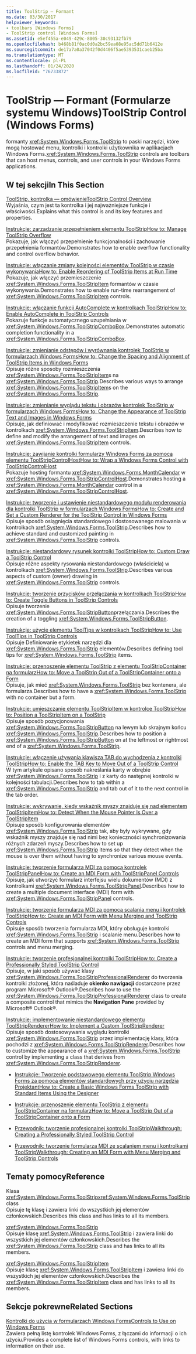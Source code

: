 ```yaml
---
title: ToolStrip — Formant
ms.date: 03/30/2017
helpviewer_keywords:
- toolbars [Windows Forms]
- ToolStrip control [Windows Forms]
ms.assetid: e5ef455a-e049-429c-8005-30c93132fb79
ms.openlocfilehash: b468b81f0ac0d0a2bc59ea08e95ac5dd71b6412e
ms.sourcegitcommit: de17a7a0a37042f0d4406f5ae5393531caeb25ba
ms.translationtype: MT
ms.contentlocale: pl-PL
ms.lasthandoff: 01/24/2020
ms.locfileid: "76733872"
---
```

# <a name="toolstrip-control-windows-forms"></a><span data-ttu-id="7b314-102">ToolStrip — Formant (Formularze systemu Windows)</span><span class="sxs-lookup"><span data-stu-id="7b314-102">ToolStrip Control (Windows Forms)</span></span>
<span data-ttu-id="7b314-103">formanty <xref:System.Windows.Forms.ToolStrip> to paski narzędzi, które mogą hostować menu, kontrolki i kontrolki użytkownika w aplikacjach Windows Forms.</span><span class="sxs-lookup"><span data-stu-id="7b314-103"><xref:System.Windows.Forms.ToolStrip> controls are toolbars that can host menus, controls, and user controls in your Windows Forms applications.</span></span>  
  
## <a name="in-this-section"></a><span data-ttu-id="7b314-104">W tej sekcji</span><span class="sxs-lookup"><span data-stu-id="7b314-104">In This Section</span></span>  
 [<span data-ttu-id="7b314-105">ToolStrip, kontrolka — omówienie</span><span class="sxs-lookup"><span data-stu-id="7b314-105">ToolStrip Control Overview</span></span>](toolstrip-control-overview-windows-forms.md)  
 <span data-ttu-id="7b314-106">Wyjaśnia, czym jest ta kontrolka i jej najważniejsze funkcje i właściwości.</span><span class="sxs-lookup"><span data-stu-id="7b314-106">Explains what this control is and its key features and properties.</span></span>  
  
 [<span data-ttu-id="7b314-107">Instrukcje: zarządzanie przepełnieniem elementu ToolStrip</span><span class="sxs-lookup"><span data-stu-id="7b314-107">How to: Manage ToolStrip Overflow</span></span>](how-to-manage-toolstrip-overflow-in-windows-forms.md)  
 <span data-ttu-id="7b314-108">Pokazuje, jak włączyć przepełnienie funkcjonalności i zachowanie przepełnienia formantów.</span><span class="sxs-lookup"><span data-stu-id="7b314-108">Demonstrates how to enable overflow functionality and control overflow behavior.</span></span>  
  
 [<span data-ttu-id="7b314-109">Instrukcje: włączanie zmiany kolejności elementów ToolStrip w czasie wykonywania</span><span class="sxs-lookup"><span data-stu-id="7b314-109">How to: Enable Reordering of ToolStrip Items at Run Time</span></span>](how-to-enable-reordering-of-toolstrip-items-at-run-time-in-windows-forms.md)  
 <span data-ttu-id="7b314-110">Pokazuje, jak włączyć przemieszczenie <xref:System.Windows.Forms.ToolStripItem> formantów w czasie wykonywania.</span><span class="sxs-lookup"><span data-stu-id="7b314-110">Demonstrates how to enable run-time rearrangement of <xref:System.Windows.Forms.ToolStripItem> controls.</span></span>  
  
 [<span data-ttu-id="7b314-111">Instrukcje: włączanie funkcji AutoComplete w kontrolkach ToolStrip</span><span class="sxs-lookup"><span data-stu-id="7b314-111">How to: Enable AutoComplete in ToolStrip Controls</span></span>](how-to-enable-autocomplete-in-toolstrip-controls-in-windows-forms.md)  
 <span data-ttu-id="7b314-112">Pokazuje funkcje automatycznego uzupełniania w <xref:System.Windows.Forms.ToolStripComboBox>.</span><span class="sxs-lookup"><span data-stu-id="7b314-112">Demonstrates automatic completion functionality in a <xref:System.Windows.Forms.ToolStripComboBox>.</span></span>  
  
 [<span data-ttu-id="7b314-113">Instrukcje: zmienianie odstępów i wyrównania kontrolek ToolStrip w formularzach Windows Forms</span><span class="sxs-lookup"><span data-stu-id="7b314-113">How to: Change the Spacing and Alignment of ToolStrip Items in Windows Forms</span></span>](how-to-change-the-spacing-and-alignment-of-toolstrip-items-in-windows-forms.md)  
 <span data-ttu-id="7b314-114">Opisuje różne sposoby rozmieszczenia <xref:System.Windows.Forms.ToolStripItem>s na <xref:System.Windows.Forms.ToolStrip>.</span><span class="sxs-lookup"><span data-stu-id="7b314-114">Describes various ways to arrange <xref:System.Windows.Forms.ToolStripItem>s on the <xref:System.Windows.Forms.ToolStrip>.</span></span>  
  
 [<span data-ttu-id="7b314-115">Instrukcje: zmienianie wyglądu tekstu i obrazów kontrolek ToolStrip w formularzach Windows Forms</span><span class="sxs-lookup"><span data-stu-id="7b314-115">How to: Change the Appearance of ToolStrip Text and Images in Windows Forms</span></span>](how-to-change-the-appearance-of-toolstrip-text-and-images-in-windows-forms.md)  
 <span data-ttu-id="7b314-116">Opisuje, jak definiować i modyfikować rozmieszczenie tekstu i obrazów w kontrolkach <xref:System.Windows.Forms.ToolStripItem>.</span><span class="sxs-lookup"><span data-stu-id="7b314-116">Describes how to define and modify the arrangement of text and images on <xref:System.Windows.Forms.ToolStripItem> controls.</span></span>  
  
 [<span data-ttu-id="7b314-117">Instrukcje: zawijanie kontrolki formularzy Windows Forms za pomocą elementu ToolStripControlHost</span><span class="sxs-lookup"><span data-stu-id="7b314-117">How to: Wrap a Windows Forms Control with ToolStripControlHost</span></span>](how-to-wrap-a-windows-forms-control-with-toolstripcontrolhost.md)  
 <span data-ttu-id="7b314-118">Pokazuje hosting formantu <xref:System.Windows.Forms.MonthCalendar> w <xref:System.Windows.Forms.ToolStripControlHost>.</span><span class="sxs-lookup"><span data-stu-id="7b314-118">Demonstrates hosting a <xref:System.Windows.Forms.MonthCalendar> control in a <xref:System.Windows.Forms.ToolStripControlHost>.</span></span>  
  
 [<span data-ttu-id="7b314-119">Instrukcje: tworzenie i ustawienie niestandardowego modułu renderowania dla kontrolki ToolStrip w formularzach Windows Forms</span><span class="sxs-lookup"><span data-stu-id="7b314-119">How to: Create and Set a Custom Renderer for the ToolStrip Control in Windows Forms</span></span>](create-and-set-a-custom-renderer-for-the-toolstrip-control-in-wf.md)  
 <span data-ttu-id="7b314-120">Opisuje sposób osiągnięcia standardowego i dostosowanego malowania w kontrolkach <xref:System.Windows.Forms.ToolStrip>.</span><span class="sxs-lookup"><span data-stu-id="7b314-120">Describes how to achieve standard and customized painting in <xref:System.Windows.Forms.ToolStrip> controls.</span></span>  
  
 [<span data-ttu-id="7b314-121">Instrukcje: niestandardowy rysunek kontrolki ToolStrip</span><span class="sxs-lookup"><span data-stu-id="7b314-121">How to: Custom Draw a ToolStrip Control</span></span>](how-to-custom-draw-a-toolstrip-control.md)  
 <span data-ttu-id="7b314-122">Opisuje różne aspekty rysowania niestandardowego (właściciela) w kontrolkach <xref:System.Windows.Forms.ToolStrip>.</span><span class="sxs-lookup"><span data-stu-id="7b314-122">Describes various aspects of custom (owner) drawing in <xref:System.Windows.Forms.ToolStrip> controls.</span></span>  
  
 [<span data-ttu-id="7b314-123">Instrukcje: tworzenie przycisków przełączania w kontrolkach ToolStrip</span><span class="sxs-lookup"><span data-stu-id="7b314-123">How to: Create Toggle Buttons in ToolStrip Controls</span></span>](how-to-create-toggle-buttons-in-toolstrip-controls.md)  
 <span data-ttu-id="7b314-124">Opisuje tworzenie <xref:System.Windows.Forms.ToolStripButton>przełączania.</span><span class="sxs-lookup"><span data-stu-id="7b314-124">Describes the creation of a toggling <xref:System.Windows.Forms.ToolStripButton>.</span></span>  
  
 [<span data-ttu-id="7b314-125">Instrukcje: użycie elementu ToolTips w kontrolkach ToolStrip</span><span class="sxs-lookup"><span data-stu-id="7b314-125">How to: Use ToolTips in ToolStrip Controls</span></span>](how-to-use-tooltips-in-toolstrip-controls.md)  
 <span data-ttu-id="7b314-126">Opisuje Definiowanie etykietek narzędzi dla <xref:System.Windows.Forms.ToolStrip> elementów.</span><span class="sxs-lookup"><span data-stu-id="7b314-126">Describes defining tool tips for <xref:System.Windows.Forms.ToolStrip> items.</span></span>  
  
 [<span data-ttu-id="7b314-127">Instrukcje: przenoszenie elementu ToolStrip z elementu ToolStripContainer na formularz</span><span class="sxs-lookup"><span data-stu-id="7b314-127">How to: Move a ToolStrip Out of a ToolStripContainer onto a Form</span></span>](how-to-move-a-toolstrip-out-of-a-toolstripcontainer-onto-a-form.md)  
 <span data-ttu-id="7b314-128">Opisuje, jak mieć <xref:System.Windows.Forms.ToolStrip> bez kontenera, ale formularza.</span><span class="sxs-lookup"><span data-stu-id="7b314-128">Describes how to have a <xref:System.Windows.Forms.ToolStrip> with no container but a form.</span></span>  
  
 [<span data-ttu-id="7b314-129">Instrukcje: umieszczanie elementu ToolStripItem w kontrolce ToolStrip</span><span class="sxs-lookup"><span data-stu-id="7b314-129">How to: Position a ToolStripItem on a ToolStrip</span></span>](how-to-position-a-toolstripitem-on-a-toolstrip.md)  
 <span data-ttu-id="7b314-130">Opisuje sposób pozycjonowania <xref:System.Windows.Forms.ToolStripButton> na lewym lub skrajnym końcu <xref:System.Windows.Forms.ToolStrip>.</span><span class="sxs-lookup"><span data-stu-id="7b314-130">Describes how to position a <xref:System.Windows.Forms.ToolStripButton> on at the leftmost or rightmost end of a <xref:System.Windows.Forms.ToolStrip>.</span></span>  
  
 [<span data-ttu-id="7b314-131">Instrukcje: włączenie używania klawisza TAB do wychodzenia z kontrolki ToolStrip</span><span class="sxs-lookup"><span data-stu-id="7b314-131">How to: Enable the TAB Key to Move Out of a ToolStrip Control</span></span>](how-to-enable-the-tab-key-to-move-out-of-a-toolstrip-control.md)  
 <span data-ttu-id="7b314-132">W tym artykule opisano sposób nakreślania karty w obrębie <xref:System.Windows.Forms.ToolStrip> i z karty do następnej kontrolki w kolejności tabulacji.</span><span class="sxs-lookup"><span data-stu-id="7b314-132">Describes how to tab within a <xref:System.Windows.Forms.ToolStrip> and tab out of it to the next control in the tab order.</span></span>  
  
 [<span data-ttu-id="7b314-133">Instrukcje: wykrywanie, kiedy wskaźnik myszy znajduje się nad elementem ToolStripItem</span><span class="sxs-lookup"><span data-stu-id="7b314-133">How to: Detect When the Mouse Pointer Is Over a ToolStripItem</span></span>](how-to-detect-when-the-mouse-pointer-is-over-a-toolstripitem.md)  
 <span data-ttu-id="7b314-134">Opisuje sposób konfigurowania elementów <xref:System.Windows.Forms.ToolStrip> tak, aby były wykrywane, gdy wskaźnik myszy znajduje się nad nimi bez konieczności synchronizowania różnych zdarzeń myszy.</span><span class="sxs-lookup"><span data-stu-id="7b314-134">Describes how to set up <xref:System.Windows.Forms.ToolStrip> items so that they detect when the mouse is over them without having to synchronize various mouse events.</span></span>  
  
 [<span data-ttu-id="7b314-135">Instrukcje: tworzenie formularza MDI za pomocą kontrolek ToolStripPanel</span><span class="sxs-lookup"><span data-stu-id="7b314-135">How to: Create an MDI Form with ToolStripPanel Controls</span></span>](how-to-create-an-mdi-form-with-toolstrippanel-controls.md)  
 <span data-ttu-id="7b314-136">Opisuje, jak utworzyć formularz interfejsu wielu dokumentów (MDI) z kontrolkami <xref:System.Windows.Forms.ToolStripPanel>.</span><span class="sxs-lookup"><span data-stu-id="7b314-136">Describes how to create a multiple document interface (MDI) form with <xref:System.Windows.Forms.ToolStripPanel> controls.</span></span>  
  
 [<span data-ttu-id="7b314-137">Instrukcje: tworzenie formularza MDI za pomocą scalania menu i kontrolek ToolStrip</span><span class="sxs-lookup"><span data-stu-id="7b314-137">How to: Create an MDI Form with Menu Merging and ToolStrip Controls</span></span>](how-to-create-an-mdi-form-with-menu-merging-and-toolstrip-controls.md)  
 <span data-ttu-id="7b314-138">Opisuje sposób tworzenia formularza MDI, który obsługuje kontrolki <xref:System.Windows.Forms.ToolStrip> i scalanie menu.</span><span class="sxs-lookup"><span data-stu-id="7b314-138">Describes how to create an MDI form that supports <xref:System.Windows.Forms.ToolStrip> controls and menu merging.</span></span>  
  
 [<span data-ttu-id="7b314-139">Instrukcje: tworzenie profesjonalnej kontrolki ToolStrip</span><span class="sxs-lookup"><span data-stu-id="7b314-139">How to: Create a Professionally Styled ToolStrip Control</span></span>](how-to-create-a-professionally-styled-toolstrip-control.md)  
 <span data-ttu-id="7b314-140">Opisuje, w jaki sposób używać klasy <xref:System.Windows.Forms.ToolStripProfessionalRenderer> do tworzenia kontrolki złożonej, która naśladuje **okienko nawigacji** dostarczone przez program Microsoft® Outlook®.</span><span class="sxs-lookup"><span data-stu-id="7b314-140">Describes how to use the <xref:System.Windows.Forms.ToolStripProfessionalRenderer> class to create a composite control that mimics the **Navigation Pane** provided by Microsoft® Outlook®.</span></span>  
  
 [<span data-ttu-id="7b314-141">Instrukcje: implementowanie niestandardowego elementu ToolStripRenderer</span><span class="sxs-lookup"><span data-stu-id="7b314-141">How to: Implement a Custom ToolStripRenderer</span></span>](how-to-implement-a-custom-toolstriprenderer.md)  
 <span data-ttu-id="7b314-142">Opisuje sposób dostosowywania wyglądu kontrolki <xref:System.Windows.Forms.ToolStrip> przez implementację klasy, która pochodzi z <xref:System.Windows.Forms.ToolStripRenderer>.</span><span class="sxs-lookup"><span data-stu-id="7b314-142">Describes how to customize the appearance of a <xref:System.Windows.Forms.ToolStrip> control by implementing a class that derives from <xref:System.Windows.Forms.ToolStripRenderer>.</span></span>  
  
- [<span data-ttu-id="7b314-143">Instrukcje: Tworzenie podstawowego elementu ToolStrip Windows Forms za pomocą elementów standardowych przy użyciu narzędzia Projektant</span><span class="sxs-lookup"><span data-stu-id="7b314-143">How to: Create a Basic Windows Forms ToolStrip with Standard Items Using the Designer</span></span>](create-a-basic-wf-toolstrip-with-standard-items-using-the-designer.md)  
  
- [<span data-ttu-id="7b314-144">Instrukcje: przenoszenie elementu ToolStrip z elementu ToolStripContainer na formularz</span><span class="sxs-lookup"><span data-stu-id="7b314-144">How to: Move a ToolStrip Out of a ToolStripContainer onto a Form</span></span>](how-to-move-a-toolstrip-out-of-a-toolstripcontainer-onto-a-form.md)  
  
- [<span data-ttu-id="7b314-145">Przewodnik: tworzenie profesjonalnej kontrolki ToolStrip</span><span class="sxs-lookup"><span data-stu-id="7b314-145">Walkthrough: Creating a Professionally Styled ToolStrip Control</span></span>](walkthrough-creating-a-professionally-styled-toolstrip-control.md)  
  
- [<span data-ttu-id="7b314-146">Przewodnik: tworzenie formularza MDI ze scalaniem menu i kontrolkami ToolStrip</span><span class="sxs-lookup"><span data-stu-id="7b314-146">Walkthrough: Creating an MDI Form with Menu Merging and ToolStrip Controls</span></span>](walkthrough-creating-an-mdi-form-with-menu-merging-and-toolstrip-controls.md)  
  
## <a name="reference"></a><span data-ttu-id="7b314-147">Tematy pomocy</span><span class="sxs-lookup"><span data-stu-id="7b314-147">Reference</span></span>  
 <span data-ttu-id="7b314-148">Klasa <xref:System.Windows.Forms.ToolStrip></span><span class="sxs-lookup"><span data-stu-id="7b314-148"><xref:System.Windows.Forms.ToolStrip> class</span></span>  
 <span data-ttu-id="7b314-149">Opisuje tę klasę i zawiera linki do wszystkich jej elementów członkowskich.</span><span class="sxs-lookup"><span data-stu-id="7b314-149">Describes this class and has links to all its members.</span></span>  
  
 <xref:System.Windows.Forms.ToolStrip>  
 <span data-ttu-id="7b314-150">Opisuje klasę <xref:System.Windows.Forms.ToolStrip> i zawiera linki do wszystkich jej elementów członkowskich.</span><span class="sxs-lookup"><span data-stu-id="7b314-150">Describes the <xref:System.Windows.Forms.ToolStrip> class and has links to all its members.</span></span>  
  
 <xref:System.Windows.Forms.ToolStripItem>  
 <span data-ttu-id="7b314-151">Opisuje klasę <xref:System.Windows.Forms.ToolStripItem> i zawiera linki do wszystkich jej elementów członkowskich.</span><span class="sxs-lookup"><span data-stu-id="7b314-151">Describes the <xref:System.Windows.Forms.ToolStripItem> class and has links to all its members.</span></span>  
  
## <a name="related-sections"></a><span data-ttu-id="7b314-152">Sekcje pokrewne</span><span class="sxs-lookup"><span data-stu-id="7b314-152">Related Sections</span></span>  
 [<span data-ttu-id="7b314-153">Kontrolki do użycia w formularzach Windows Forms</span><span class="sxs-lookup"><span data-stu-id="7b314-153">Controls to Use on Windows Forms</span></span>](controls-to-use-on-windows-forms.md)  
 <span data-ttu-id="7b314-154">Zawiera pełną listę kontrolek Windows Forms, z łączami do informacji o ich użyciu.</span><span class="sxs-lookup"><span data-stu-id="7b314-154">Provides a complete list of Windows Forms controls, with links to information on their use.</span></span>
